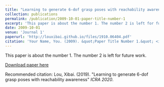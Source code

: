 ```yaml
---
title: "Learning to generate 6-dof grasp poses with reachability awareness"
collection: publications
permalink: /publication/2009-10-01-paper-title-number-1
excerpt: 'This paper is about the number 1. The number 2 is left for future work.'
date: 2009-10-01
venue: 'Journal 1'
paperurl: 'http://louxibai.github.io/files/1910.06404.pdf'
citation: 'Your Name, You. (2009). &quot;Paper Title Number 1.&quot; <i>Journal 1</i>. 1(1).'
---
```

This paper is about the number 1. The number 2 is left for future work.

[Download paper here](http://louxibai.github.io/files/1910.06404.pdf)

Recommended citation: Lou, Xibai. (2019). "Learning to generate 6-dof grasp poses with reachability awareness" <i>ICRA 2020</i>.

